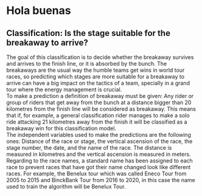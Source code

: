 # Hola buenas

## Classification: Is the stage suitable for the breakaway to arrive?
The goal of this classification is to decide whether the breakaway survives and arrives to the finish line, or it is absorbed by the bunch. The breakaways are the usual way the humble teams get wins in world tour races, so predicting which stages are more suitable for a breakaway to arrive can have a big impact on the tactics of a team, specially in a grand tour where the energy management is crucial.  
To make a prediction a definition of breakaway must be given: Any rider or group of riders that get away from the bunch at a distance bigger than 20 kilometres from the finish line will be considered as breakaway. This means that if, for example, a general classification rider manages to make a solo ride attacking 21 kilometres away from the finish it will be classified as a breakaway win for this classification model.  
The independent variables used to make the predictions are the following ones: Distance of the race or stage, the vertical ascension of the race, the stage number, the date, and the name of the race. The distance is measured in kilometres and the vertical ascension is measured in meters. Regarding to the race names, a standard name has been assigned to each race to prevent races that have got their name changed look like different races. For example, the Benelux tour which was called Eneco Tour from 2005 to 2015 and BinckBank Tour from 2016 to 2020, in this case the name used to train the algorithm will be Benelux Tour.
